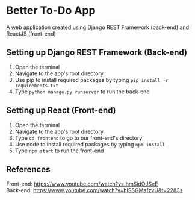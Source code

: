 # Better To-Do App
A web application created using Django REST Framework (back-end) and ReactJS (front-end)

## Setting up Django REST Framework (Back-end)
1. Open the terminal
1. Navigate to the app's root directory
1. Use pip to install required packages by typing `pip install -r requirements.txt`
1. Type `python manage.py runserver` to run the back-end

## Setting up React (Front-end)
1. Open the terminal
1. Navigate to the app's root directory
1. Type `cd frontend` to go to our front-end's directory
1. Use node to install required packages by typing `npm install`
1. Type `npm start` to run the front-end

## References
Front-end: https://www.youtube.com/watch?v=IhmSidOJSeE  
Back-end: https://www.youtube.com/watch?v=hISSGMafzvU&t=2283s
